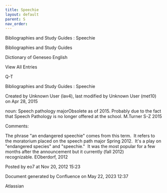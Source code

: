 ```yaml
---
title: Speechie
layout: default
parent: S
nav_order:
---
```


Bibliographies and Study Guides : Speechie

Bibliographies and Study Guides

Dictionary of Geneseo English

View All Entries

Q-T

Bibliographies and Study Guides : Speechie

Created by  Unknown User (lav4), last modified by  Unknown User (met10) on Apr 28, 2015

noun: Speech pathology majorObsolete as of 2015. Probably due to the fact that Speech Pathology is no longer offered at the school. M.Turner S-Z 2015

Comments:

The phrase &quot;an endangered speechie&quot; comes from this term.  It refers to the moratorium placed on the speech path major Spring 2012.  It's a play on &quot;endangered species&quot; and &quot;speechie.&quot;  It was the most popular for a few months after the announcement but it currently (fall 2012) recognizable. EOberdorf, 2012

Posted by eo7 at Nov 20, 2012 15:23

Document generated by Confluence on May 22, 2023 12:37

Atlassian
